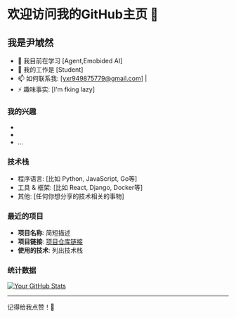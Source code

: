 # 欢迎访问我的GitHub主页 👋

## 我是尹虓然

- 🌱 我目前在学习 [Agent,Emobided AI]
- 💼 我的工作是 [Student]
- 📫 如何联系我: [yxr949875779@gmail.com] |
- ⚡ 趣味事实: [I'm fking lazy]

### 我的兴趣
- [兴趣点1]: 描述一下这个兴趣
- [兴趣点2]: 描述一下这个兴趣
- ...

### 技术栈
- 程序语言: [比如 Python, JavaScript, Go等]
- 工具 & 框架: [比如 React, Django, Docker等]
- 其他: [任何你想分享的技术相关的事物]

### 最近的项目
- **项目名称**: 简短描述
- **项目链接**: [项目仓库链接](https://github.com/yourusername/projectname)
- **使用的技术**: 列出技术栈

### 统计数据
[![Your GitHub Stats](https://github-readme-stats.vercel.app/api?username=yourusername&show_icons=true)](https://github.com/anuraghazra/github-readme-stats)

---

记得给我点赞！🌟
